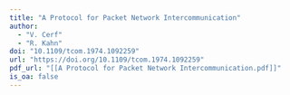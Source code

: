 ```yaml
---
title: "A Protocol for Packet Network Intercommunication"
author:
  - "V. Cerf"
  - "R. Kahn"
doi: "10.1109/tcom.1974.1092259"
url: "https://doi.org/10.1109/tcom.1974.1092259"
pdf_url: "[[A Protocol for Packet Network Intercommunication.pdf]]"
is_oa: false
---
```


